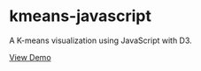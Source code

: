 kmeans-javascript
=================

A K-means visualization using JavaScript with D3.

[View Demo](http://mlehman.github.com/kmeans-javascript/)
